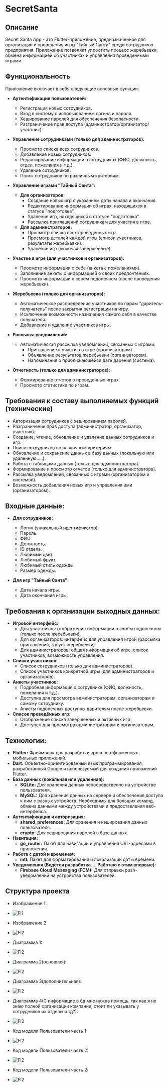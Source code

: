 # SecretSanta

## Описание

Secret Santa App - это Flutter-приложение, предназначенное для организации и проведения игры "Тайный Санта" среди сотрудников предприятия. Приложение позволяет упростить процесс жеребьевки, обмена информацией об участниках и управления проведенными играми.

## Функциональность

Приложение включает в себя следующие основные функции:

*   **Аутентификация пользователей:**
    *   Регистрация новых сотрудников.
    *   Вход в систему с использованием логина и пароля.
    *   Хеширование паролей для обеспечения безопасности.
    *   Разграничение прав доступа (администратор/организатор/участник).

*   **Управление сотрудниками (только для администраторов):**
    *   Просмотр списка всех сотрудников.
    *   Добавление новых сотрудников.
    *   Редактирование информации о сотрудниках (ФИО, должность, отдел, пожелания и т.д.).
    *   Удаление сотрудников.
    *   Поиск сотрудников по различным критериям.

*   **Управление играми "Тайный Санта":**

    *   **Для организаторов:**
        *   Создание новых игр с указанием даты начала и окончания.
        *   Редактирование информации об играх, находящихся в статусе "подготовка".
        *   Удаление игр, находящихся в статусе "подготовка".
        *   Рассылка приглашений сотрудникам для участия в игре.
    *   **Для администраторов:**
        *   Просмотр списка всех проведенных игр.
        *   Просмотр деталей каждой игры (список участников, результаты жеребьевки).
        *   Удаление игр (включая завершенные).

*   **Участие в игре (для участников и организаторов):**
    *   Просмотр информации о себе (анкета с пожеланиями).
    *   Заполнение анкеты с информацией о своих предпочтениях.
    *   Просмотр информации о своем подопечном (после проведения жеребьевки).

*   **Жеребьевка (только для организаторов):**
    *   Автоматическое распределение участников по парам "даритель-получатель" после закрытия регистрации на игру.
    *   Исключение возможности назначения самого себя в качестве получателя.
    *   Добавление и удаление участников игры.

*   **Рассылка уведомлений:**
    *   Автоматическая рассылка уведомлений, связанных с играми:
        *   Приглашение к участию в игре (организатором).
        *   Объявление результатов жеребьевки (организатором).
        *   Напоминания о приближающейся дате дарения (система).

*   **Отчетность (только для администраторов):**
    *   Формирование отчетов о проведенных играх.
    *   Просмотр статистики по играм.

## Требования к составу выполняемых функций (технические)

*   Авторизация сотрудников с хешированием паролей.
*   Разграничение прав доступа (администратор, организатор, участник).
*   Создание, чтение, обновление и удаление данных сотрудников и игр.
*   Поиск сотрудников по различным критериям.
*   Обновление и сохранение данных в базу данных (локальную или удаленную.....).
*   Работа с таблицами данных (только для администратора).
*   Формирование и просмотр отчётов (только для администратора).
*   Рассылка уведомлений, связанных с играми (организатором и системой).
*   Возможность добавления новых игр и управления ими (организатором).

## Входные данные:

*   **Для сотрудников:**
    *   Логин (уникальный идентификатор).
    *   Пароль.
    *   ФИО.
    *   Должность.
    *   ID отдела.
    *   Любимый цвет.
    *   Любимый фрукт.
    *   Любимый стиль одежды.
    *   Размер одежды.

*   **Для игр "Тайный Санта":**
    *   Дата начала игры.
    *   Дата окончания игры.

## Требования к организации выходных данных:

*   **Игровой интерфейс:**
    *   Для участников: отображение информации о своём подопечном (только после жеребьевки).
    *   Для организаторов: интерфейс для управления игрой (рассылка приглашений, запуск жеребьевки).
    *   Для администраторов: общая информация об игре, список участников, возможность управления.
*   **Списки участников:**
    *   Список сотрудников (только для администраторов).
    *   Список участников конкретной игры (для администраторов и организаторов).
*   **Анкеты участников:**
    *   Подробная информация о сотруднике (ФИО, должность, пожелания и т.д.).
    *   Доступна для просмотра администраторам, организаторам и самому сотруднику.
    *   Анкеты подопечных доступны дарителям после жеребьевки.
*   **Список проведённых игр:**
    *   Отображение списка завершенных и активных игр.
    *   Доступен для просмотра администраторам и организаторам.

## Технологии:

*   **Flutter:** Фреймворк для разработки кроссплатформенных мобильных приложений.
*   **Dart:** Объектно-ориентированный язык программирования, разработанный Google и используемый для создания приложений Flutter.
*   **База данных (локальная или удаленная):**
    *   **SQLite:** Для хранения данных непосредственно на устройстве пользователя.
    *   **MySQL:** Для хранения данных на сервере и обеспечения доступа к ним с разных устройств.  Необходимы для больших команд, обмена данными между устройствами и предоставления веб-интерфейса.
*   **Аутентификация и авторизация:**
    *   **shared_preferences:** Для хранения и кэширования данных пользователя.
    *   **crypto:** Для хеширования паролей в базе данных.
*   **Навигация:**
    *   **go_router:** Пакет для навигации и управления URL-адресами в приложении.
*   **Работа с датой и временем:**
    *   **intl:** Пакет для форматирования и локализации дат и времени.
*   **Уведомления (Ведётся разработка.... Работаю с этим впервые):**
    *   **Firebase Cloud Messaging (FCM):** Для отправки push-уведомлений на устройства пользователей.

## Структура проекта

* Изображение 1:
  
* ![Fl1](https://github.com/FinistFin/SicretSanta/blob/main/%D0%A1%D0%B0%D0%BD%D1%82%D0%B01.png)

* Изображение 2:
  
* ![Fl2](https://github.com/FinistFin/SicretSanta/blob/main/%D0%A1%D0%B0%D0%BD%D1%82%D0%B02.png)

* Диаграмма 1:

* ![Fl2](https://github.com/FinistFin/SicretSanta/blob/main/%D0%94%D0%B8%D0%B0%D0%B3%D1%80%D0%B0%D0%BC%D0%BC%D0%B01.png)

* Диаграмма 2(основная):

* ![Fl2](https://github.com/FinistFin/SicretSanta/blob/main/%D0%A1%D1%85%D0%B5%D0%BC%D0%B01.png)

* Диаграмма 3(дополнительная):

* ![Fl2](https://github.com/FinistFin/SicretSanta/blob/main/%D0%A1%D1%85%D0%B5%D0%BC%D0%B02.png)

* Диаграмма 4(С информацие в бд мне нужна помощь, так как я не знаю полной организации компании, стоит ли указывать у сотрудников их отделы и тд?):

* ![Fl2](https://github.com/FinistFin/SicretSanta/blob/main/%D0%91%D0%B0%D0%B7%D0%B0%D0%94%D0%B0%D0%BD%D0%BD%D1%8B%D1%85.png)

* Код модели Пользователи часть 1:

* ![Fl2](https://github.com/FinistFin/SicretSanta/blob/main/User1.png)

* Код модели Пользователи часть 2:

* ![Fl2](https://github.com/FinistFin/SicretSanta/blob/main/User2.png)

* Код модели Пользователи часть 2:

* ![Fl2](https://github.com/FinistFin/SicretSanta/blob/main/User1.png)
